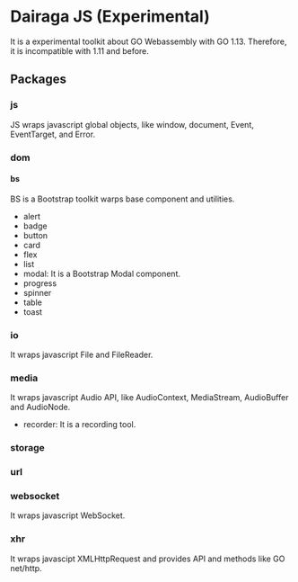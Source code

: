# Dairaga JS (Experimental)

It is a experimental toolkit about GO Webassembly with GO 1.13. Therefore, it is incompatible with 1.11 and before.

## Packages

### js

JS wraps javascript global objects, like window, document, Event, EventTarget, and Error.

### dom

#### bs

BS is a Bootstrap toolkit warps base component and utilities.

- alert
- badge
- button
- card
- flex
- list
- modal: It is a Bootstrap Modal component.
- progress
- spinner
- table
- toast

### io

It wraps javascript File and FileReader.

### media

It wraps javascript Audio API, like AudioContext, MediaStream, AudioBuffer and AudioNode.

- recorder: It is a recording tool.

### storage

### url

### websocket

It wraps javascript WebSocket.

### xhr

It wraps javascipt XMLHttpRequest and provides API and methods like GO net/http.
